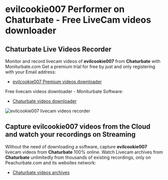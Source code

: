 # evilcookie007 Performer on Chaturbate - Free LiveCam videos downloader

## Chaturbate Live Videos Recorder

Monitor and record livecam videos of **evilcookie007** from **Chaturbate** with Moniturbate.com
Get a premium trial for free by just and only registering with your Email address:
* [evilcookie007 Premium videos downloader](https://moniturbate.com/request-demo-licence-key.html)

Free livecam videos downloader - Moniturbate Software:
* [Chaturbate videos downloader](https://moniturbate.com/moniturbate-download-software.html)

![evilcookie007 livecam videos recorder](https://peachurnet.com/templates/moniturbate-software.png)


## Capture evilcookie007 videos from the Cloud and watch your recordings on Streaming

Without the need of downloading a software, capture **evilcookie007** livecam videos from **Chaturbate** 100% online.
Watch Livecam archives from **Chaturbate** unlimitedly from thousands of existing recordings, only on Peachurbate.com and its websites network:
* [Chaturbate videos archives](https://peachurnet.com/)